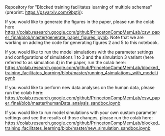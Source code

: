 Repository for "Blocked training facilitates learning of multiple schemas" (preprint: https://psyarxiv.com/9bptj/):

If you would like to generate the figures in the paper, please run the colab here https://colab.research.google.com/github/PrincetonCompMemLab/csw_paper_final/blob/master/generate_paper_figures.ipynb. Note that we are working on adding the code for generating figures 2 and 5 to this notebook.

If you would like to run the model simulations with the parameter settings and configurations of simulations 1 to 3 and the simulation
3 variant (here referred to as simulation 4) in the paper, run the colab here: https://colab.research.google.com/github/PrincetonCompMemLab/blocked_training_facilitates_learning/blob/master/running_4simulations_with_model.ipynb

If you would like to perform new data analyses on the human data, please run the colab here: https://colab.research.google.com/github/PrincetonCompMemLab/csw_paper_final/blob/master/humanData_analysis_sandbox.ipynb

If you would like to run model simulations with your own custom parameter settings and see the results of those changes, please run the colab here: https://colab.research.google.com/github/PrincetonCompMemLab/blocked_training_facilitates_learning/blob/master/new_simulation_sandbox.ipynb
